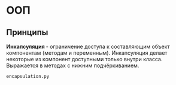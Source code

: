 <h1>ООП</h1>

<h2>Принципы</h2>

<b>Инкапсуляция </b> - ограничение доступа к составляющим объект компонентам (методам и переменным). 
Инкапсуляция делает некоторые из компонент доступными только внутри класса.
Выражается в методах с нижним подчёркиванием.

`encapsulation.py`